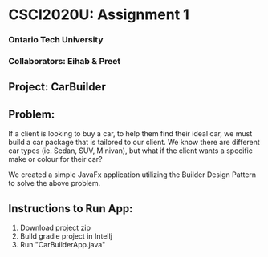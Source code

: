 # CSCI2020U: Assignment 1
### Ontario Tech University
### Collaborators: Eihab & Preet

## Project: CarBuilder

## Problem: 
If a client is looking to buy a car, to help them find their ideal car, we must build a car package that is tailored to our client. We know there are different car types (ie. Sedan, SUV, Minivan), but what if the client wants a specific make or colour for their car? 

We created a simple JavaFx application utilizing the Builder Design Pattern to solve the above problem. 

## Instructions to Run App: 

1) Download project zip
2) Build gradle project in Intellj
3) Run "CarBuilderApp.java" 
